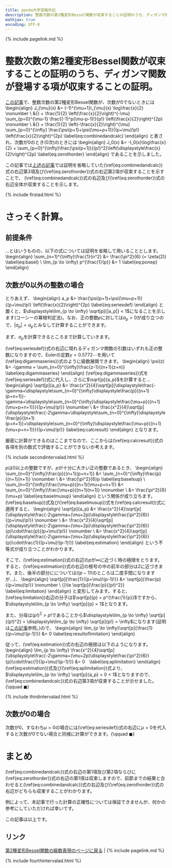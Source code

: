 ```yaml
---
title: panda大学習帳外伝
description: 整数次数の第2種変形Bessel関数が収束することの証明のうち、ディガンマ関数が登場する項が収束することの証明。
mathjax: true
encoding: UTF-8
---
```

{% include pagelink.md %}

# 整数次数の第2種変形Bessel関数が収束することの証明のうち、ディガンマ関数が登場する項が収束することの証明。
[この記事](https://pandanote.info/?p=4022)で、整数次数の第2種変形Bessel関数が、次数が0でないときには
\begin{align}
J_{\mu}(x) &= (-1)^{\mu+1}I_{\mu}(x) \log\frac{x}{2} \nonumber \\
&{} + \frac{1}{2} \left(\frac{x}{2}\right)^{-\mu} \sum_{p=0}^{\mu-1} \frac{(-1)^p(\mu-p-1)!}{p!} \left(\frac{x}{2}\right)^{2p} \nonumber \\
&{} + \frac{1}{2} \left(-\frac{x}{2}\right)^{\mu} \sum_{p=0}^{\infty} \frac{\psi(p+1)+\psi(\mu+p+1)}{(p+\mu)!p!} \left(\frac{x}{2}\right)^{2p} \label{eq:combinedandcalc} 
\end{align}
と表され、次数が0のとき(0次)のときには
\begin{align}
J_0(x) &= -I_0(x)\log\frac{x}{2} + \sum_{p=0}^{\infty}\frac{\psi(p+1)}{(p!)^2}\left(\displaystyle\frac{x}{2}\right)^{2p} \label{eq:zerothorder}
\end{align}
であることを示しました。

この記事では[上述の記事](https://pandanote.info/?p=4022)では証明を省略していた(\ref{eq:combinedandcalc})式の右辺第3項及び(\ref{eq:zerothorder})式の右辺第2項が収束することを示すことで、
(\ref{eq:combinedandcalc})式の右辺及び(\ref{eq:zerothorder})式の右辺全体が収束することを示します。

{% include firstad.html %}

# さっそく計算。
## 前提条件
…とはいうものの、以下の式については証明を省略して用いることとします。
\begin{align}
\sum_{n=1}^{\infty}\frac{1}{n^2} &= \frac{\pi^2}{6} (= \zeta(2)) \label{eq:basel} \\
\lim_{p \to \infty} p^{\frac{1}{p}} &= 1 \label{eq:ponep}  
\end{align}
## 次数が0以外の整数の場合
とりあえず、
\begin{align}
a_p &= \frac{\psi(p+1)+\psi(\mu+p+1)}{(p+\mu)!p!} \left(\frac{x}{2}\right)^{2p} \label{eq:seriesdef}
\end{align}
と置くと、$\displaystyle\lim_{p \to \infty} \sqrt[p]{|a_p|} < 1$になることを示します(コーシーの冪根判定法)。なお、正の整数$p$に対しては$a_p > 0$が成り立つので、$|a_p| = a_p$とみなして計算することができます。

まず、$a_p$を計算できるところまで計算していきます。

(\ref{eq:seriesdef})式の右辺に現れるディガンマ関数の引数はいずれも正の整数になりますので、Eulerの定数$\gamma = 0.5772\cdots$を用いて(\ref{eq:digammaseries})式のように級数展開できます。
\begin{align}
\psi(z) &= -\gamma + \sum_{n=0}^{\infty}\frac{z-1}{(n+1)(z+n)} \label{eq:digammaseries}
\end{align}
(\ref{eq:digammaseries})式を(\ref{eq:seriesdef})式に代入し、さらに$\sqrt[p]{a_p}$を計算すると…
\begin{align}
  \sqrt[p]{a_p} &= \frac{x^2}{4}\sqrt[p]{\displaystyle\frac{-\gamma+\displaystyle\sum_{n=0}^{\infty}\displaystyle\frac{p}{(n+1)(p+n+1)}-\gamma+\displaystyle\sum_{n=0}^{\infty}\displaystyle\frac{\mu+p}{(n+1)(\mu+p+n+1)}}{(p+\mu)!p!}} \nonumber \\
  &= \frac{x^2}{4}\sqrt[p]{\displaystyle\frac{-2\gamma+\displaystyle\sum_{n=0}^{\infty}\displaystyle\frac{p}{(n+1)(p+n+1)}+\displaystyle\sum_{n=0}^{\infty}\displaystyle\frac{\mu+p}{(n+1)(\mu+p+n+1)}}{(p+\mu)!p!}} \label{eq:calcresult}
\end{align}
となります。

厳密に計算ができるのはここまでなので、ここからは(\ref{eq:calcresult})式の各項を別の数式で評価することができないか考えます。

{% include secondintervalad.html %}

$p$は0以上の整数ですが、$p$が十分に大きい正の整数であるとき、
\begin{align}
  \sum_{n=0}^{\infty}\frac{p}{(n+1)(p+n+1)} &< \sum_{n=0}^{\infty}\frac{p}{(n+1)(n+1)} \nonumber \\
  &= \frac{\pi^2}{6}p \label{eq:baselsup} \\
  \sum_{n=0}^{\infty}\frac{\mu+p}{(n+1)(\mu+p+n+1)} &< \sum_{n=0}^{\infty}\frac{\mu+p}{(n+1)(n+1)} \nonumber \\
  &= \frac{\pi^2}{6}(\mu+p) \label{eq:baselmusup}
\end{align}
という関係が成り立ちます。(\ref{eq:baselsup})式及び(\ref{eq:baselmusup})式を(\ref{eq:calcresult})式に適用すると、
\begin{align}
  \sqrt[p]{a_p} &< \frac{x^2}{4}\sqrt[p]{\displaystyle\frac{-2\gamma+(\mu+2p)\displaystyle\frac{\pi^2}{6}}{(p+\mu)!p!}} \nonumber \\
  &= \frac{x^2}{4}\sqrt[p]{\displaystyle\frac{-2\gamma+(\mu+2p)\displaystyle\frac{\pi^2}{6}}{p}\cdot\frac{p}{(p+\mu)!p!}} \nonumber \\
  &= \frac{x^2}{4}\sqrt[p]{\displaystyle\frac{-2\gamma+(\mu+2p)\displaystyle\frac{\pi^2}{6}}{p}\cdot\frac{1}{(p+\mu)!(p-1)!}} \label{eq:estimation}
\end{align}
という不等式が成り立つことがわかります。

そこで、(\ref{eq:estimation})式の右辺の$p$が$\infty$に近づく時の極限をとります。すると、(\ref{eq:estimation})式の右辺の根号の中の前半の部分は2に近づきます。また、後半の部分にについては($(p-1)!$のところは二度手間になりますが…)、
\begin{align}
  \sqrt[p]{\frac{1}{(p+\mu)!(p-1)!}} &= \sqrt[p]{\frac{p}{(p+\mu)!p!}} \nonumber \\
  {}\le \sqrt[p]{\frac{p}{(p!)^2}} \label{eq:limitation}
\end{align}
と変形してみます。すると、(\ref{eq:limitation})右辺の分子は$\sqrt[p]{p} = p^{\frac{1}{p}}$ですから、$\displaystyle\lim_{p \to \infty} \sqrt[p]{p} = 1$となります。

また、分母は$(p!)^2 \gt p!$であることから$\displaystyle\lim_{p \to \infty} \sqrt[p]{(p!)^2} = \displaystyle\lim_{p \to \infty} \sqrt[p]{p!} = \infty$になります(証明は[この記事](https://pandanote.info/?p=2910)参照。)ので、
\begin{align}
  \lim_{p \to \infty}\sqrt[p]{\frac{1}{(p+\mu)!(p-1)!}} &= 0  \label{eq:resultoflimitation}
\end{align}

従って、(\ref{eq:estimation})式の右辺の極限は以下のようになります。
\begin{align}
  \lim_{p \to \infty} \frac{x^2}{4}\sqrt[p]{\displaystyle\frac{-2\gamma+(\mu+2p)\displaystyle\frac{\pi^2}{6}}{p}\cdot\frac{1}{(p+\mu)!(p-1)!}} &= 0　\label{eq:aplimitation}
\end{align}
(\ref{eq:estimation})式及び(\ref{eq:aplimitation})式より、$\displaystyle\lim_{p \to \infty} \sqrt[p]{a_p} = 0 < 1$となりますので、(\ref{eq:combinedandcalc})式の右辺第3項が収束することが示せました。{\qquad $\blacksquare$}

{% include thirdintervalad.html %}

## 次数が0の場合
次数が0、すなわち$\mu = 0$の場合には(\ref{eq:seriesdef})式の右辺に$\mu = 0$を代入すると次数が0でない場合と同様に計算ができます。{\qquad $\blacksquare$}
# まとめ
(\ref{eq:combinedandcalc})式の右辺の第1項及び第2項ならびに(\ref{eq:zerothorder})式の右辺の第1項は収束しますので、前節までの結果と合わせると(\ref{eq:combinedandcalc})式の右辺及び(\ref{eq:zerothorder})式の右辺がどちらも収束することがわかります。

例によって、本記事で行った計算の正確性については保証できませんが、何かの参考にしていただければ幸いです。

この記事は以上です。

## リンク
[第2種変形Bessel関数の級数表現のページに戻る](https://pandanote.info/?p=4022) \| {% include pagelink.md %}

{% include fourthintervalad.html %}
